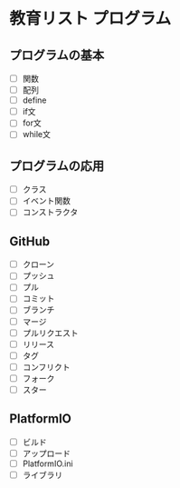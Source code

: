 # 教育リスト プログラム

## プログラムの基本
- [ ] 関数
- [ ] 配列
- [ ] define
- [ ] if文
- [ ] for文
- [ ] while文

## プログラムの応用
- [ ] クラス
- [ ] イベント関数
- [ ] コンストラクタ

## GitHub
- [ ] クローン
- [ ] プッシュ
- [ ] プル
- [ ] コミット
- [ ] ブランチ
- [ ] マージ
- [ ] プルリクエスト
- [ ] リリース
- [ ] タグ
- [ ] コンフリクト
- [ ] フォーク
- [ ] スター

## PlatformIO
- [ ] ビルド
- [ ] アップロード
- [ ] PlatformIO.ini
- [ ] ライブラリ